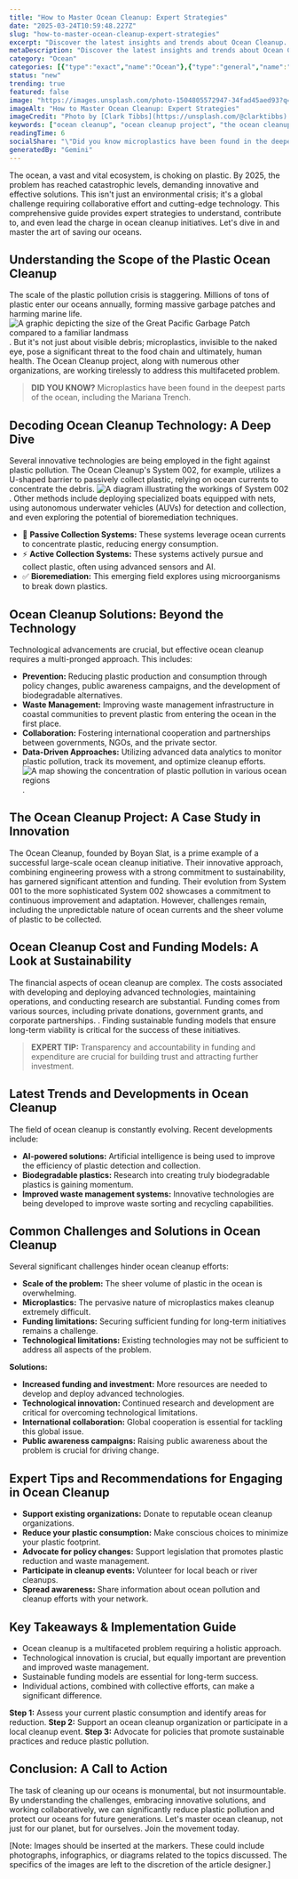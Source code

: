 ```yaml
---
title: "How to Master Ocean Cleanup: Expert Strategies"
date: "2025-03-24T10:59:48.227Z"
slug: "how-to-master-ocean-cleanup-expert-strategies"
excerpt: "Discover the latest insights and trends about Ocean Cleanup. This comprehensive guide covers everything you need to know about Ocean Cleanup in 2025."
metaDescription: "Discover the latest insights and trends about Ocean Cleanup. This comprehensive guide covers everything you need to know about Ocean Cleanup in 2025."
category: "Ocean"
categories: [{"type":"exact","name":"Ocean"},{"type":"general","name":"Engineering"},{"type":"medium","name":"Environmental Technology"},{"type":"specific","name":"Waste Management"},{"type":"niche","name":"Plastic Filtration"}]
status: "new"
trending: true
featured: false
image: "https://images.unsplash.com/photo-1504805572947-34fad45aed93?q=85&w=1200&fit=max&fm=webp&auto=compress"
imageAlt: "How to Master Ocean Cleanup: Expert Strategies"
imageCredit: "Photo by [Clark Tibbs](https://unsplash.com/@clarktibbs) on Unsplash"
keywords: ["ocean cleanup", "ocean cleanup project", "the ocean cleanup", "plastic ocean cleanup", "how ocean cleanup works", "ocean cleanup technology", "ocean cleanup solutions", "ocean cleanup cost", "invest in ocean cleanup", "buy ocean cleanup merchandise"]
readingTime: 6
socialShare: "\"Did you know microplastics have been found in the deepest parts of the ocean?  The fight to clean our oceans requires a global effort – and it starts with us.\""
generatedBy: "Gemini"
---
```




The ocean, a vast and vital ecosystem, is choking on plastic.  By 2025, the problem has reached catastrophic levels, demanding innovative and effective solutions. This isn't just an environmental crisis; it's a global challenge requiring collaborative effort and cutting-edge technology.  This comprehensive guide provides expert strategies to understand, contribute to, and even lead the charge in ocean cleanup initiatives.  Let's dive in and master the art of saving our oceans.

## Understanding the Scope of the Plastic Ocean Cleanup

The scale of the plastic pollution crisis is staggering.  Millions of tons of plastic enter our oceans annually, forming massive garbage patches and harming marine life.  ![A graphic depicting the size of the Great Pacific Garbage Patch compared to a familiar landmass](https://images.unsplash.com/photo-1451187580459-43490279c0fa?q=85&w=1200&fit=max&fm=webp&auto=compress).  But it's not just about visible debris; microplastics, invisible to the naked eye, pose a significant threat to the food chain and ultimately, human health.  The Ocean Cleanup project, along with numerous other organizations, are working tirelessly to address this multifaceted problem.

> **DID YOU KNOW?**  Microplastics have been found in the deepest parts of the ocean, including the Mariana Trench.

## Decoding Ocean Cleanup Technology: A Deep Dive

Several innovative technologies are being employed in the fight against plastic pollution.  The Ocean Cleanup's System 002, for example, utilizes a U-shaped barrier to passively collect plastic, relying on ocean currents to concentrate the debris.  ![A diagram illustrating the workings of System 002](https://images.unsplash.com/photo-1484417894907-623942c8ee29?q=85&w=1200&fit=max&fm=webp&auto=compress). Other methods include deploying specialized boats equipped with nets, using autonomous underwater vehicles (AUVs) for detection and collection, and even exploring the potential of bioremediation techniques.

* 🔑 **Passive Collection Systems:**  These systems leverage ocean currents to concentrate plastic, reducing energy consumption.
* ⚡ **Active Collection Systems:**  These systems actively pursue and collect plastic, often using advanced sensors and AI.
* ✅ **Bioremediation:**  This emerging field explores using microorganisms to break down plastics.

## Ocean Cleanup Solutions: Beyond the Technology

Technological advancements are crucial, but effective ocean cleanup requires a multi-pronged approach.  This includes:

* **Prevention:** Reducing plastic production and consumption through policy changes, public awareness campaigns, and the development of biodegradable alternatives.
* **Waste Management:** Improving waste management infrastructure in coastal communities to prevent plastic from entering the ocean in the first place.
* **Collaboration:** Fostering international cooperation and partnerships between governments, NGOs, and the private sector.
* **Data-Driven Approaches:** Utilizing advanced data analytics to monitor plastic pollution, track its movement, and optimize cleanup efforts.  ![A map showing the concentration of plastic pollution in various ocean regions](https://images.unsplash.com/photo-1517976487492-5750f3195933?q=85&w=1200&fit=max&fm=webp&auto=compress).

## The Ocean Cleanup Project: A Case Study in Innovation

The Ocean Cleanup, founded by Boyan Slat, is a prime example of a successful large-scale ocean cleanup initiative.  Their innovative approach, combining engineering prowess with a strong commitment to sustainability, has garnered significant attention and funding.  Their evolution from System 001 to the more sophisticated System 002 showcases a commitment to continuous improvement and adaptation.  However, challenges remain, including the unpredictable nature of ocean currents and the sheer volume of plastic to be collected.

## Ocean Cleanup Cost and Funding Models: A Look at Sustainability

The financial aspects of ocean cleanup are complex.  The costs associated with developing and deploying advanced technologies, maintaining operations, and conducting research are substantial.  Funding comes from various sources, including private donations, government grants, and corporate partnerships. .  Finding sustainable funding models that ensure long-term viability is critical for the success of these initiatives.

> **EXPERT TIP:**  Transparency and accountability in funding and expenditure are crucial for building trust and attracting further investment.

## Latest Trends and Developments in Ocean Cleanup

The field of ocean cleanup is constantly evolving.  Recent developments include:

* **AI-powered solutions:**  Artificial intelligence is being used to improve the efficiency of plastic detection and collection.
* **Biodegradable plastics:**  Research into creating truly biodegradable plastics is gaining momentum.
* **Improved waste management systems:**  Innovative technologies are being developed to improve waste sorting and recycling capabilities.

## Common Challenges and Solutions in Ocean Cleanup

Several significant challenges hinder ocean cleanup efforts:

* **Scale of the problem:** The sheer volume of plastic in the ocean is overwhelming.
* **Microplastics:**  The pervasive nature of microplastics makes cleanup extremely difficult.
* **Funding limitations:**  Securing sufficient funding for long-term initiatives remains a challenge.
* **Technological limitations:** Existing technologies may not be sufficient to address all aspects of the problem.

**Solutions:**

* **Increased funding and investment:**  More resources are needed to develop and deploy advanced technologies.
* **Technological innovation:** Continued research and development are critical for overcoming technological limitations.
* **International collaboration:**  Global cooperation is essential for tackling this global issue.
* **Public awareness campaigns:**  Raising public awareness about the problem is crucial for driving change.

## Expert Tips and Recommendations for Engaging in Ocean Cleanup

* **Support existing organizations:** Donate to reputable ocean cleanup organizations.
* **Reduce your plastic consumption:** Make conscious choices to minimize your plastic footprint.
* **Advocate for policy changes:**  Support legislation that promotes plastic reduction and waste management.
* **Participate in cleanup events:**  Volunteer for local beach or river cleanups.
* **Spread awareness:** Share information about ocean pollution and cleanup efforts with your network.

## Key Takeaways & Implementation Guide

* Ocean cleanup is a multifaceted problem requiring a holistic approach.
* Technological innovation is crucial, but equally important are prevention and improved waste management.
* Sustainable funding models are essential for long-term success.
* Individual actions, combined with collective efforts, can make a significant difference.

**Step 1:**  Assess your current plastic consumption and identify areas for reduction.
**Step 2:**  Support an ocean cleanup organization or participate in a local cleanup event.
**Step 3:**  Advocate for policies that promote sustainable practices and reduce plastic pollution.

## Conclusion:  A Call to Action

The task of cleaning up our oceans is monumental, but not insurmountable. By understanding the challenges, embracing innovative solutions, and working collaboratively, we can significantly reduce plastic pollution and protect our oceans for future generations.  Let's master ocean cleanup, not just for our planet, but for ourselves.  Join the movement today.

[Note:  Images should be inserted at the  markers.  These could include photographs, infographics, or diagrams related to the topics discussed.  The specifics of the images are left to the discretion of the article designer.]
